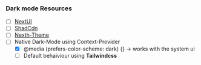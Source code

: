 ### Dark mode Resources
- [ ] [NextUI](https://nextui.org/docs/customization/dark-mode)
- [ ] [ShadCdn](https://ui.shadcn.com/docs/dark-mode/next)
- [ ] [Nexth-Theme](https://github.com/pacocoursey/next-themes)
- [ ] Native Dark-Mode using Context-Provider
  - [x] @media (prefers-color-scheme: dark) {} -> works with the system ui
  - [ ] Default behaiviour using **Tailwindcss**